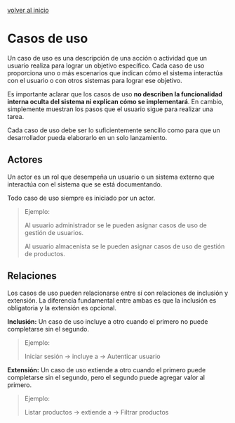 [volver al inicio](/readme.md)

# Casos de uso

Un caso de uso es una descripción de una acción o actividad que un usuario realiza para lograr un objetivo específico. Cada caso de uso proporciona uno o más escenarios que indican cómo el sistema interactúa con el usuario o con otros sistemas para lograr ese objetivo.

Es importante aclarar que los casos de uso **no describen la funcionalidad interna oculta del sistema ni explican cómo se implementará**. En cambio, simplemente muestran los pasos que el usuario sigue para realizar una tarea.

Cada caso de uso debe ser lo suficientemente sencillo como para que un desarrollador pueda elaborarlo en un solo lanzamiento.

## Actores

Un actor es un rol que desempeña un usuario o un sistema externo que interactúa con el sistema que se está documentando.

Todo caso de uso siempre es iniciado por un actor.

> Ejemplo:
>
> Al usuario administrador se le pueden asignar casos de uso de gestión de usuarios.
>
> Al usuario almacenista se le pueden asignar casos de uso de gestión de productos.

## Relaciones

Los casos de uso pueden relacionarse entre sí con relaciones de inclusión y extensión. La diferencia fundamental entre ambas es que la inclusión es obligatoria y la extensión es opcional.

**Inclusión:** Un caso de uso incluye a otro cuando el primero no puede completarse sin el segundo.

> Ejemplo:
>
> Iniciar sesión → incluye a → Autenticar usuario

**Extensión:** Un caso de uso extiende a otro cuando el primero puede completarse sin el segundo, pero el segundo puede agregar valor al primero.

> Ejemplo:
>
> Listar productos → extiende a → Filtrar productos